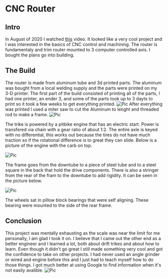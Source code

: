 # CNC Router
## Intro
In August of 2020 I watched [this](https://www.youtube.com/watch?v=_atw3e0nIrg&pp=sAQA) video. It looked like a very cool project and I was interested in the basics of CNC control and machining. The router is fundamentaly and trim router mounted to 3 computer controlled axis. I bought the plans go into building.   


## The Build
The router is made from aluminum tube and 3d printed parts. The aluminum was bought from a local welding supply and the parts were printed on my 3-D printer. The first part of the build consisted of printing all of the parts, I had one printer, an ender 3, and some of the parts took up to 3 dayts to print so it took a few weeks to get everything printed. 
![Pic](https://media.discordapp.net/attachments/871958447074197535/871958457245401148/unknown.png?width=800&height=674)
After everything was printed I used a miter saw to cut the Aluminum to lenght and threaded rod to make a frame. 
![Pic](https://media.discordapp.net/attachments/871958447074197535/871959102115442728/unknown.png?width=800&height=674)

The trike is powered by a pitbike engine that has an electric start. Power is transfered via chain with a gear ratio of about 1:2. The entire axle is keyed with no differential, this works out because the tires do not have much traction so if the rotational difference is to great they can slide. Below is a picture of the engine with the carb on top. 

![Pic](https://media.discordapp.net/attachments/742868329336930305/855583178802724864/unknown.png?width=800&height=675)

The frame goes from the downtube to a piece of steel tube and to a steel square in the back that hold the drive components. There is also a stringer from the rear of the fram to the downtube to add rigidity. It can be seen in the picture below. 

![Pic](https://media.discordapp.net/attachments/742868329336930305/855583359655870504/unknown.png?width=800&height=674)

The wheels sat in pillow block bearings that were self aligning. These bearing were mounted to the side of the rear frame. 
## Conclusion
This project was mentally exhausting as the scale was near the limit for me personally, I am glad I took it on. I believe that I came out the other end as a better engineer and I learned a lot, both about drift trikes and about how to learn. Even though it didn't go great I still made something very cool and got the confidence to take on other projects. I had never used an angle grinder or wired and engine before this and I just had to teach myself how to do those things. I got much better at using Google to find information when it's not easily avalible. 
![Pic](https://github.com/vwellmo57/Stuff_Ive_made/blob/main/Drift%20Trike/Images/IMG_20200719_140138746.jpg)

